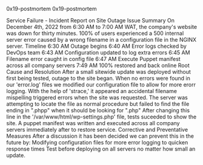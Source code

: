 0x19-postmortem
0x19-postmortem

Service Failure - Incident Report on Site Outage
Issue Summary
On December 4th, 2022 from 6:30 AM to 7:00 AM WAT, the company's website was down for thirty minutes. 100% of users experienced a 500 internal server error caused by a wrong filename in a configuration file in the NGINX server.
Timeline
6:30 AM Outage begins 6:40 AM Error logs checked by DevOps team 6:43 AM Configuration updated to log extra errors 6:45 AM Filename error caught in config file 6:47 AM Execute Puppet manifest across all company servers 7:49 AM 100% restored and back online
Root Cause and Resolution
After a small sitewide update was deployed without first being tested, outage to the site began. When no errors were found in our 'error.log' files we modified our configuration file to allow for more erorr logging. With the help of 'strace,' it appeared an accidental filename mispelling triggered errors when the site was requested. The server was attempting to locate the file as normal procedure but failed to find the file ending in ".phpp" when it should be looking for ".php" After changing this line in the '/var/www/html/wp-settings.php' file, tests suceeded to show the site. A puppet manifest was written and executed across all company servers immediately after to restore service.
Corrective and Preventative Measures
After a discussion it has been decided we can prevent this in the future by:
Modifying configuration files for more error logging to quicken response times Test before deploying on all servers no matter how small an update.



